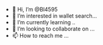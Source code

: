 - 👋 Hi, I’m @Bl4595
- 👀 I’m interested in wallet search...
- 🌱 I’m currently learning ..
- 💞️ I’m looking to collaborate on ...
- 📫 How to reach me ...

<!---
Bl4595/Bl4595 is a ✨ special ✨ repository because its `README.md` (this file) appears on your GitHub profile.
You can click the Preview link to take a look at your changes.
--->

